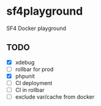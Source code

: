 # sf4playground
SF4 Docker playground

## TODO
- [x] xdebug
- [ ] rollbar for prod
- [x] phpunit
- [ ] CI deployment
- [ ] CI in rollbar 
- [ ] exclude var/cache from docker 
